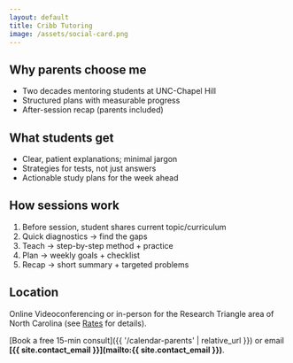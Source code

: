 ```yaml
---
layout: default
title: Cribb Tutoring
image: /assets/social-card.png
---
```


## **Why parents choose me**
- Two decades mentoring students at UNC-Chapel Hill
- Structured plans with measurable progress
- After-session recap (parents included)  

## **What students get**
- Clear, patient explanations; minimal jargon
- Strategies for tests, not just answers
- Actionable study plans for the week ahead

## **How sessions work**
1. Before session, student shares current topic/curriculum
2. Quick diagnostics → find the gaps  
3. Teach → step-by-step method + practice  
4. Plan → weekly goals + checklist  
5. Recap → short summary + targeted problems

## **Location**
Online Videoconferencing or in-person for the Research Triangle area of North Carolina (see [Rates](rates) for details).

[Book a free 15-min consult]({{ '/calendar-parents' | relative_url }}) or email **[{{ site.contact_email }}](mailto:{{ site.contact_email }})**.

